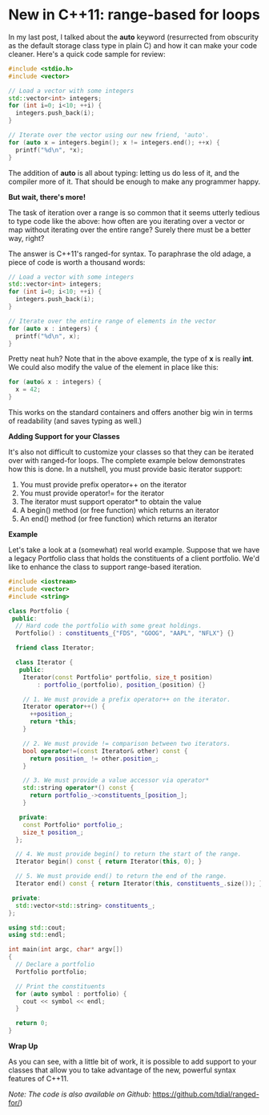 # New in C++11: range-based for loops

In my last post, I talked about the **auto** keyword (resurrected from obscurity as the default storage class type in plain C) and how it can make your code cleaner. Here's a quick code sample for review:

```C++
#include <stdio.h>
#include <vector>

// Load a vector with some integers
std::vector<int> integers;
for (int i=0; i<10; ++i) {
  integers.push_back(i);
}

// Iterate over the vector using our new friend, 'auto'.
for (auto x = integers.begin(); x != integers.end(); ++x) {
  printf("%d\n", *x);
}
``` 

The addition of **auto** is all about typing: letting us do less of it, and the compiler more of it.  That should be enough to make any programmer happy.

**But wait, there's more!**

The task of iteration over a range is so common that it seems utterly tedious to type code like the above: how often are you iterating over a vector or map without iterating over the entire range? Surely there must be a better way, right?

The answer is C++11's ranged-for syntax. To paraphrase the old adage, a piece of code is worth a thousand words:

```C++
// Load a vector with some integers
std::vector<int> integers;
for (int i=0; i<10; ++i) {
  integers.push_back(i);
}

// Iterate over the entire range of elements in the vector
for (auto x : integers) {
  printf("%d\n", x);
}
```
Pretty neat huh? Note that in the above example, the type of **x** is really **int**.  We could also modify the value of the element in place like this:

```C++
for (auto& x : integers) {
  x = 42;
}
```

This works on the standard containers and offers another big win in terms of readability (and saves typing as well.)

**Adding Support for your Classes**

It's also not difficult to customize your classes so that they can be iterated over with ranged-for loops.  The complete example below demonstrates how this is done. In a nutshell, you must provide basic iterator support:

1. You must provide prefix operator++ on the iterator
2. You must provide operator!= for the iterator
3. The iterator must support operator* to obtain the value
4. A begin() method (or free function) which returns an iterator
5. An end() method (or free function) which returns an iterator

**Example**

Let's take a look at a (somewhat) real world example. Suppose that we have a legacy Portfolio class that holds the constituents of a client portfolio. We'd like to enhance the class to support range-based iteration.

```C++
#include <iostream>
#include <vector>
#include <string>

class Portfolio {
 public:
  // Hard code the portfolio with some great holdings.
  Portfolio() : constituents_{"FDS", "GOOG", "AAPL", "NFLX"} {}

  friend class Iterator;

  class Iterator {
   public:
    Iterator(const Portfolio* portfolio, size_t position)
        : portfolio_(portfolio), position_(position) {}

    // 1. We must provide a prefix operator++ on the iterator.
    Iterator operator++() {
      ++position_;
      return *this;
    }

    // 2. We must provide != comparison between two iterators.
    bool operator!=(const Iterator& other) const {
      return position_ != other.position_;
    }

    // 3. We must provide a value accessor via operator*
    std::string operator*() const {
      return portfolio_->constituents_[position_];
    }

   private:
    const Portfolio* portfolio_;
    size_t position_;
  };

  // 4. We must provide begin() to return the start of the range.
  Iterator begin() const { return Iterator(this, 0); }

  // 5. We must provide end() to return the end of the range.
  Iterator end() const { return Iterator(this, constituents_.size()); }

 private:
  std::vector<std::string> constituents_;
};

using std::cout;
using std::endl;

int main(int argc, char* argv[])
{
  // Declare a portfolio
  Portfolio portfolio;

  // Print the constituents
  for (auto symbol : portfolio) {
    cout << symbol << endl;
  }

  return 0;
}
```

**Wrap Up**

As you can see, with a little bit of work, it is possible to add support to your classes that allow you to take advantage of the new, powerful syntax features of C++11.  

*Note: The code is also available on Github:*
https://github.com/tdial/ranged-for/)


